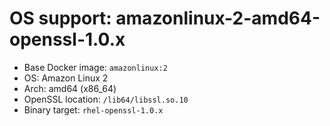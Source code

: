 # OS support: amazonlinux-2-amd64-openssl-1.0.x

- Base Docker image: `amazonlinux:2`
- OS: Amazon Linux 2
- Arch: amd64 (x86_64)
- OpenSSL location: `/lib64/libssl.so.10`
- Binary target: `rhel-openssl-1.0.x`

